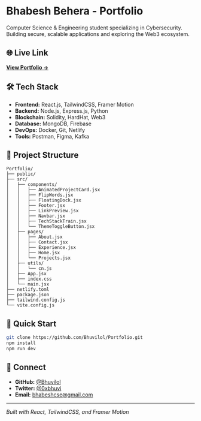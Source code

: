 # Bhabesh Behera - Portfolio

Computer Science & Engineering student specializing in Cybersecurity. Building secure, scalable applications and exploring the Web3 ecosystem.

## 🌐 Live Link

**[View Portfolio →](https://bhuvism.netlify.app/)**

## 🛠️ Tech Stack

- **Frontend:** React.js, TailwindCSS, Framer Motion
- **Backend:** Node.js, Express.js, Python
- **Blockchain:** Solidity, HardHat, Web3
- **Database:** MongoDB, Firebase
- **DevOps:** Docker, Git, Netlify
- **Tools:** Postman, Figma, Kafka

## 📁 Project Structure

```
Portfolio/
├── public/
├── src/
│   ├── components/
│   │   ├── AnimatedProjectCard.jsx
│   │   ├── FlipWords.jsx
│   │   ├── FloatingDock.jsx
│   │   ├── Footer.jsx
│   │   ├── LinkPreview.jsx
│   │   ├── Navbar.jsx
│   │   ├── TechStackTrain.jsx
│   │   └── ThemeToggleButton.jsx
│   ├── pages/
│   │   ├── About.jsx
│   │   ├── Contact.jsx
│   │   ├── Experience.jsx
│   │   ├── Home.jsx
│   │   └── Projects.jsx
│   ├── utils/
│   │   └── cn.js
│   ├── App.jsx
│   ├── index.css
│   └── main.jsx
├── netlify.toml
├── package.json
├── tailwind.config.js
└── vite.config.js
```

## 🚀 Quick Start

```bash
git clone https://github.com/Bhuvilol/Portfolio.git
npm install
npm run dev
```

## 🔗 Connect

- **GitHub:** [@Bhuvilol](https://github.com/Bhuvilol)
- **Twitter:** [@0xbhuvi](https://x.com/0xbhuvi)
- **Email:** bhabeshcse@gmail.com

---

*Built with React, TailwindCSS, and Framer Motion*
